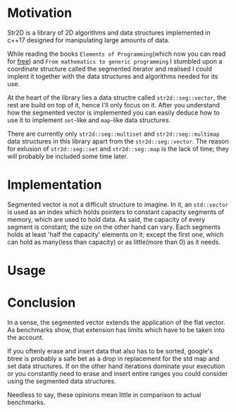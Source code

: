 # Motivation
Str2D is a library of 2D algorithms and data structures implemented in c++17 designed for manipulating large amounts of data. 

While reading the books `Elements of Programming`(which now you can read for [free](http://componentsprogramming.com/elements-of-programming-authors-edition/)) and `From mathematics to generic programming` I stumbled upon a coordinate structure called the segmented iterator and realised I could implent it together with the data structures and algorithms needed for its use.  

At the heart of the library lies a data structre called `str2d::seg::vector`, the rest are build on top of it, hence I'll only focus on it. After you understand how the segmented vector is implemented you can easily deduce how to use it to implement `set`-like and `map`-like data structures.

There are currently only `str2d::seg::multiset` and `str2d::seg::multimap` data structures in this library apart from the `str2d::seg::vector`. 
The reason for exlusion of `str2d::seg::set` and `str2d::seg::map` is the lack of time; they will probably be included some time later.

# Implementation
Segmented vector is not a difficult structure to imagine. In it, an `std::vector` is used as an index which holds pointers to constant capacity segments of memory, which are used to hold data. As said, the capacity of every segment is constant; the size on the other hand can vary.
Each segments holds at least 'half the capacity' elements on it; except the first one, which can hold as many(less than capacity) or as little(more than 0) as it needs.


# Usage

# Conclusion
In a sense, the segmented vector extends the application of the flat vector. As benchmarks show, that extension has limits which have to be taken into the account. 

If you oftenly erase and insert data that also has to be sorted, google's btree is probably a safe bet as a drop in replacement for the std map and set data structures. If on the other hand iterations dominate your execution or you constantly need to erase and insert entire ranges you could consider using the segmented data structures. 

Needless to say, these opinions mean little in comparison to actual benchmarks.
